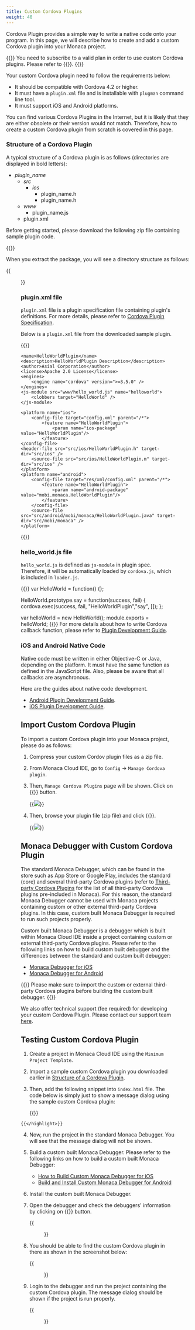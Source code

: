 ```yaml
---
title: Custom Cordova Plugins
weight: 40
---
```


Cordova Plugin provides a simple way to write a native code onto your
program. In this page, we will describe how to create and add a custom
Cordova plugin into your Monaca project.

{{<note>}}
    You need to subscribe to a valid plan in order to use custom Cordova plugins. Please refer to 
    {{<link href="https://monaca.mobi/en/pricing" title="Monaca Subscription Plans">}}.
{{</note>}}

Your custom Cordova plugin need to follow the requirements below:

-   It should be compatible with Cordova 4.2 or higher.
-   It must have a `plugin.xml` file and is installable with `plugman`
    command line tool.
-   It must support iOS and Android platforms.

You can find various Cordova Plugins in the Internet, but it is likely
that they are either obsolete or their version would not match.
Therefore, how to create a custom Cordova plugin from scratch is covered
in this page.

###  Structure of a Cordova Plugin

A typical structure of a Cordova plugin is as follows (directories are
displayed in bold letters):

- *plugin_name*
    - *src*
        - *ios*
            - plugin_name.h
            - plugin_name.h
    - *www*
        - plugin_name.js
    - plugin.xml

Before getting started, please download the following zip file
containing sample plugin code.

{{<download  href="/download/cordova_plugin_sample.zip" title="Sample Cordova Plugin">}}


When you extract the package, you will see a directory structure as
follows:

{{<figure src="/images/monaca_ide/manual/dependencies/custom_cordova_plugin/1.png">}}


### plugin.xml file

`plugin.xml` file is a plugin specification file containing plugin's
definitions. For more details, please refer to [Cordova Plugin
Specification](http://cordova.apache.org/docs/en/latest/plugin_ref/spec.html).

Below is a `plugin.xml` file from the downloaded sample plugin.

{{<highlight xml>}}
<?xml version="1.0" encoding="UTF-8"?>
<plugin xmlns="http://apache.org/cordova/ns/plugins/1.0"
  id="jp.co.asial.helloworld"
  version="0.0.1">

    <name>HelloWorldPlugin</name>
    <description>HelloWorldPlugin Description</description>
    <author>Asial Corporation</author>
    <license>Apache 2.0 License</license>
    <engines>
        <engine name="cordova" version=">=3.5.0" />
    </engines>
    <js-module src="www/hello_world.js" name="helloworld">
        <clobbers target="HelloWorld" />
    </js-module>

    <platform name="ios">
        <config-file target="config.xml" parent="/*">
            <feature name="HelloWorldPlugin">
                <param name="ios-package" value="HelloWorldPlugin"/>
            </feature>
    </config-file>
    <header-file src="src/ios/HelloWorldPlugin.h" target-dir="src/ios" />
        <source-file src="src/ios/HelloWorldPlugin.m" target-dir="src/ios" />
    </platform>
    <platform name="android">
        <config-file target="res/xml/config.xml" parent="/*">
            <feature name="HelloWorldPlugin">
                <param name="android-package" value="mobi.monaca.HelloWorldPlugin"/>
            </feature>
        </config-file>
        <source-file src="src/android/mobi/monaca/HelloWorldPlugin.java" target-dir="src/mobi/monaca" />
    </platform>

</plugin>
{{</highlight>}}

### hello_world.js file

`hello_world.js` is defined as `js-module` in plugin spec. Therefore, it
will be automatically loaded by `cordova.js`, which is included in
`loader.js`.

{{<highlight javascript>}}
var HelloWorld = function() {};

HelloWorld.prototype.say = function(success, fail) {
    cordova.exec(success, fail, "HelloWorldPlugin","say", []);
};

var helloWorld = new HelloWorld();
module.exports = helloWorld;
{{</highlight>}}
For more details about how to write Cordova callback function, please
refer to [Plugin Development
Guide](http://cordova.apache.org/docs/en/latest/guide/hybrid/plugins/index.html).

### iOS and Android Native Code

Native code must be written in either Objective-C or Java, depending on
the platform. It must have the same function as defined in the
JavaScript file. Also, please be aware that all callbacks are
asynchronous.

Here are the guides about native code development.

-   [Android Plugin Development
    Guide](http://cordova.apache.org/docs/en/latest/guide/platforms/android/plugin.html).
-   [iOS Plugin Development
    Guide](http://cordova.apache.org/docs/en/latest/guide/platforms/ios/plugin.html).

##  Import Custom Cordova Plugin

To import a custom Cordova plugin into your Monaca project, please do as
follows:

1.  Compress your custom Cordov plugin files as a zip file.
2.  From Monaca Cloud IDE, go to `Config` &rarr; `Manage Cordova plugin`.
3.  Then, `Manage Cordova Plugins` page will be shown. Click on {{<guilabel name="Import Cordova Plugin">}} button.

    {{<img src="/images/monaca_ide/manual/dependencies/custom_cordova_plugin/2.png">}}

4.  Then, browse your plugin file (zip file) and click {{<guilabel name="Import">}}.

    {{<img src="/images/monaca_ide/manual/dependencies/custom_cordova_plugin/3.png">}}

##  Monaca Debugger with Custom Cordova Plugin

The standard Monaca Debugger, which can be found in the store such as
App Store or Google Play, includes the standard (core) and several
third-party Cordova plugins (refer to [Third-party Cordova Plugins](/en/reference/third_party_phonegap/) for
the list of all third-party Cordova plugins pre-included in Monaca). For
this reason, the standard Monaca Debugger cannot be used with Monaca
projects containing custom or other external third-party Cordova
plugins. In this case, custom built Monaca Debugger is required to run
such projects properly.

Custom built Monaca Debugger is a debugger which is built within Monaca
Cloud IDE inside a project containing custom or external third-party
Cordova plugins. Please refer to the following links on how to build
custom built debugger and the differences between the standard and
custom built debugger:

- [Monaca Debugger for iOS](/en/products_guide/debugger/installation/debugger_ios/)
- [Monaca Debugger for Android](/en/products_guide/debugger/installation/debugger_android/)

{{<note>}}
    Please make sure to import the custom or external third-party Cordova plugins before building the custom built debugger.
{{</note>}}

We also offer technical support (fee required) for developing your
custom Cordova Plugin. Please contact our support team
[here](https://monaca.mobi/en/support/index).

## Testing Custom Cordova Plugin

1.  Create a project in Monaca Cloud IDE using the `Minimum Project Template`.
2.  Import a sample custom Cordova plugin you downloaded earlier in [Structure of a Cordova Plugin](#plugin-structure).
3.  Then, add the following snippet into `index.html` file. The code below
    is simply just to show a message dialog using the sample custom
    Cordova plugin:

    {{<highlight javascript>}}
<script>
    document.addEventListener("deviceready", onDeviceReady, false);
    function onDeviceReady() {
        window.HelloWorld.say(
            function(result) { alert( "success: " + result ); },
            function(error) { alert( "error: " + error ); }
        );
    }
</script>
    {{</highlight>}}

4.  Now, run the project in the standard Monaca Debugger. You will see
    that the message dialog will not be shown.
5.  Build a custom built Monaca Debugger. Please refer to the following
    links on how to build a custom built Monaca Debugger:

    - [How to Build Custom Monaca Debugger for iOS](/en/products_guide/debugger/installation/debugger_ios/#custom-debugger-ios)
    - [Build and Install Custom Monaca Debugger for Android](/en/products_guide/debugger/installation/debugger_android/#custom-debugger-android)

6.  Install the custom built Monaca Debugger.
7.  Open the debugger and check the debuggers' information by clicking
    on {{<guilabel name="About this debugger">}} button.

    {{<figure src="/images/monaca_ide/manual/dependencies/custom_cordova_plugin/4.png" width="350">}}

8.  You should be able to find the custom Cordova plugin in there as
    shown in the screenshot below:

    {{<figure src="/images/monaca_ide/manual/dependencies/custom_cordova_plugin/5.png" width="350">}}

9.  Login to the debugger and run the project containing the custom
    Cordova plugin. The message dialog should be shown if the project is
    run properly.

    {{<figure src="/images/monaca_ide/manual/dependencies/custom_cordova_plugin/6.png" width="350">}}

